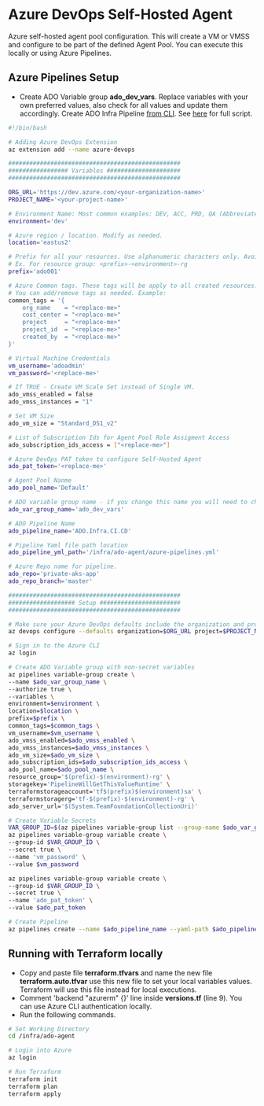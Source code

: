 # Azure DevOps Self-Hosted Agent

Azure self-hosted agent pool configuration. This will create a VM or VMSS and configure to be part of the defined Agent Pool. You can execute this locally or using Azure Pipelines.

## Azure Pipelines Setup

* Create ADO Variable group **ado_dev_vars**. Replace variables with your own preferred values, also check for all **<replace-me>** values and update them accordingly. Create ADO Infra Pipeline [from CLI](https://docs.microsoft.com/en-us/azure/devops/pipelines/create-first-pipeline-cli). See [here](/infra/ado-agent/azure-pipelines.sh) for full script.
```bash
#!/bin/bash

# Adding Azure DevOps Extension
az extension add --name azure-devops

#################################################
################# Variables #####################
#################################################

ORG_URL='https://dev.azure.com/<your-organization-name>'
PROJECT_NAME='<your-project-name>'

# Environment Name: Most common examples: DEV, ACC, PRD, QA (Abbreviate if possible)
environment='dev'

# Azure region / location. Modify as needed.
location='eastus2' 

# Prefix for all your resources. Use alphanumeric characters only. Avoid special characters. Ex. ado001
# Ex. For resource group: <prefix>-<environment>-rg
prefix='ado001'

# Azure Common tags. These tags will be apply to all created resources.
# You can add/remove tags as needed. Example: 
common_tags = '{
    org_name    = "<replace-me>"
    cost_center = "<replace-me>"
    project     = "<replace-me>"
    project_id  = "<replace-me>"
    created_by  = "<replace-me>"
}'

# Virtual Machine Credentials
vm_username='adoadmin' 
vm_password='<replace-me>'

# If TRUE - Create VM Scale Set instead of Single VM.
ado_vmss_enabled = false
ado_vmss_instances = "1"

# Set VM Size
ado_vm_size = "Standard_DS1_v2"

# List of Subscription Ids for Agent Pool Role Assigment Access
ado_subscription_ids_access = ["<replace-me>"]

# Azure DevOps PAT token to configure Self-Hosted Agent
ado_pat_token='<replace-me>'

# Agent Pool Nanme
ado_pool_name='Default'

# ADO variable group name - if you change this name you will need to change azure-pipelines.yml file.
ado_var_group_name='ado_dev_vars'

# ADO Pipeline Name
ado_pipeline_name='ADO.Infra.CI.CD'

# Pipeline Yaml file path location
ado_pipeline_yml_path='/infra/ado-agent/azure-pipelines.yml'

# Azure Repo name for pipeline.
ado_repo='private-aks-app'
ado_repo_branch='master'

#################################################
################### Setup #######################
#################################################

# Make sure your Azure DevOps defaults include the organization and project from the command prompt
az devops configure --defaults organization=$ORG_URL project=$PROJECT_NAME

# Sign in to the Azure CLI
az login

# Create ADO Variable group with non-secret variables
az pipelines variable-group create \
--name $ado_var_group_name \
--authorize true \
--variables \
environment=$environment \
location=$location \
prefix=$prefix \
common_tags=$common_tags \
vm_username=$vm_username \
ado_vmss_enabled=$ado_vmss_enabled \
ado_vmss_instances=$ado_vmss_instances \
ado_vm_size=$ado_vm_size \
ado_subscription_ids=$ado_subscription_ids_access \
ado_pool_name=$ado_pool_name \
resource_group='$(prefix)-$(environment)-rg' \
storagekey='PipelineWillGetThisValueRuntime' \
terraformstorageaccount='tf$(prefix)$(environment)sa' \
terraformstoragerg='tf-$(prefix)-$(environment)-rg' \
ado_server_url='$(System.TeamFoundationCollectionUri)'

# Create Variable Secrets
VAR_GROUP_ID=$(az pipelines variable-group list --group-name $ado_var_group_name --top 1 --query "[0].id" -o tsv)
az pipelines variable-group variable create \
--group-id $VAR_GROUP_ID \
--secret true \
--name 'vm_password' \
--value $vm_password

az pipelines variable-group variable create \
--group-id $VAR_GROUP_ID \
--secret true \
--name 'ado_pat_token' \
--value $ado_pat_token

# Create Pipeline
az pipelines create --name $ado_pipeline_name --yaml-path $ado_pipeline_yml_path --repository $ado_repo --repository-type tfsgit --branch $ado_repo_branch

```
## Running with Terraform locally

* Copy and paste file **terraform.tfvars** and name the new file **terraform.auto.tfvar** use this new file to set your local variables values. Terraform will use this file instead for local executions.
* Comment 'backend "azurerm" {}' line inside **versions.tf** (line 9). You can use Azure CLI authentication locally.
* Run the following commands.

```bash
# Set Working Directory
cd /infra/ado-agent

# Login into Azure
az login 

# Run Terraform 
terraform init
terraform plan
terraform apply 
```
